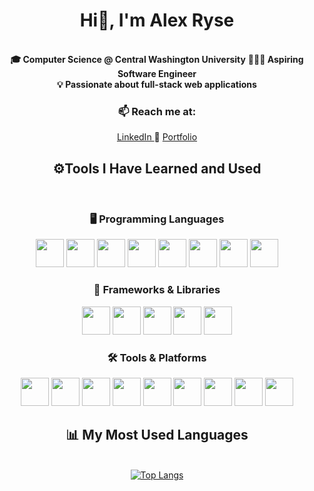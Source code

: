 <div align="center">
  <h1>Hi👋, I'm Alex Ryse</h1>
</div>

<br/>

<div align="center">
  <strong>🎓 Computer Science @ Central Washington University</strong>
  <strong>👨🏼‍💻 Aspiring Software Engineer</strong>
  </br>
  <strong>💡 Passionate about full-stack web applications</strong>
</div>

<div align="center">
  <h3>📫 Reach me at:</h3>
  <p align="center">
    <a href="https://www.linkedin.com/in/alex-ryse" target="_blank" rel="noopener noreferrer">
      LinkedIn
    </a>
    🙌
    <a href="https://rysealex.github.io/my-portfolio" target="_blank" rel="noopener noreferrer">
      Portfolio
    </a>
  </p>
</div>

<div align="center">
  <h2>⚙️Tools I Have Learned and Used</h2>
  <br/>
</div>

<div align="center">
  <h3>🖥️ Programming Languages</h3>
  <p align="center">
    <img src="https://cdn.jsdelivr.net/gh/devicons/devicon@latest/icons/java/java-original.svg" width="45" height="45"/>
    <img src="https://cdn.jsdelivr.net/gh/devicons/devicon@latest/icons/python/python-original.svg" width="45" height="45"/>
    <img src="https://cdn.jsdelivr.net/gh/devicons/devicon@latest/icons/javascript/javascript-original.svg" width="45" height="45"/>
    <img src="https://cdn.jsdelivr.net/gh/devicons/devicon@latest/icons/html5/html5-original.svg" width="45" height="45"/>
    <img src="https://cdn.jsdelivr.net/gh/devicons/devicon@latest/icons/css3/css3-original.svg" width="45" height="45"/>
    <img src="https://cdn.jsdelivr.net/gh/devicons/devicon@latest/icons/c/c-original.svg" width="45" height="45"/>
    <img src="https://cdn.jsdelivr.net/gh/devicons/devicon@latest/icons/cplusplus/cplusplus-original.svg" width="45" height="45"/>
    <img src="https://cdn.jsdelivr.net/gh/devicons/devicon@latest/icons/php/php-original.svg" width="45" height="45"/>
  </p>
</div> 

<div align="center">
  <h3>🧩 Frameworks & Libraries</h3>
  <p align="center">
    <img src="https://cdn.jsdelivr.net/gh/devicons/devicon@latest/icons/react/react-original.svg" width="45" height="45"/>
    <img src="https://www.vectorlogo.zone/logos/nodejs/nodejs-icon.svg" width="45" height="45"/>
    <img src="https://www.vectorlogo.zone/logos/palletsprojects_flask/palletsprojects_flask-icon.svg" width="45" height="45"/>
    <img src="https://cdn.jsdelivr.net/gh/devicons/devicon@latest/icons/jquery/jquery-original.svg" width="45" height="45"/>
    <img src="https://cdn.jsdelivr.net/gh/devicons/devicon@latest/icons/tailwindcss/tailwindcss-original.svg"  width="45" height="45"/>     
  </p>
</div> 

<div align="center">
  <h3>🛠️ Tools & Platforms</h3>
  <p align="center">
    <img src="https://cdn.jsdelivr.net/gh/devicons/devicon@latest/icons/git/git-original.svg" width="45" height="45"/>
    <img src="https://cdn.jsdelivr.net/gh/devicons/devicon@latest/icons/docker/docker-original.svg" width="45" height="45"/>
    <img src="https://cdn.jsdelivr.net/gh/devicons/devicon@latest/icons/linux/linux-original.svg" width="45" height="45"/>
    <img src="https://www.vectorlogo.zone/logos/ubuntu/ubuntu-icon.svg" width="45" height="45"/>
    <img src="https://cdn.jsdelivr.net/gh/devicons/devicon@latest/icons/mysql/mysql-original-wordmark.svg" width="45" height="45"/>
    <img src="https://cdn.jsdelivr.net/gh/devicons/devicon@latest/icons/firebase/firebase-original.svg" width="45" height="45"/>   
    <img src="https://cdn.jsdelivr.net/gh/devicons/devicon@latest/icons/androidstudio/androidstudio-original.svg" width="45" height="45"/>
    <img src="https://cdn.jsdelivr.net/gh/devicons/devicon@latest/icons/vscode/vscode-original.svg" width="45" height="45"/>
    <img src="https://cdn.jsdelivr.net/gh/devicons/devicon@latest/icons/visualstudio/visualstudio-original.svg" width="45" height="45"/>      
  </p>
</div> 

<div align="center">
  <h2>📊 My Most Used Languages</h2>
  <br/>
  <a href="https://github.com/rysealex/github-readme-stats">
    <img src="https://github-readme-stats.vercel.app/api/top-langs/?username=rysealex&layout=donut&bg_color=0f2027,203a43,2c5364&text_color=ffffff&hide_title=true" alt="Top Langs" />
  </a>
  <!--[![Top Langs](https://github-readme-stats.vercel.app/api/top-langs/?username=rysealex&layout=donut&bg_color=0f2027,203a43,2c5364&text_color=ffffff&hide_title=true)]           (https://github.com/rysealex/github-readme-stats)-->
</div>

<br/>

